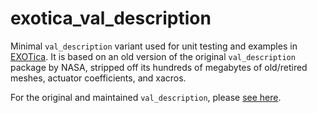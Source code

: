 # exotica_val_description

Minimal `val_description` variant used for unit testing and examples in [EXOTica](https://github.com/ipab-slmc/exotica). It is based on an old version of the original `val_description` package by NASA, stripped off its hundreds of megabytes of old/retired meshes, actuator coefficients, and xacros. 

For the original and maintained `val_description`, please [see here](https://gitlab.com/nasa-jsc-robotics/val_description).
